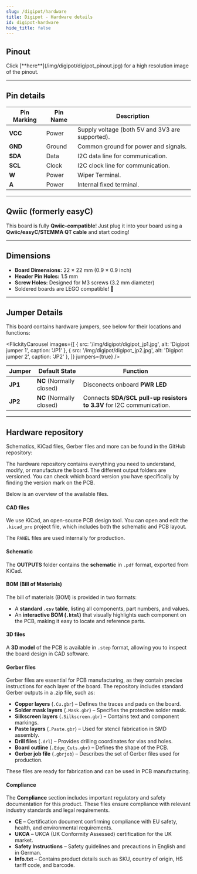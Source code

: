 ```yaml
---
slug: /digipot/hardware
title: Digipot - Hardware details
id: digipot-hardware
hide_title: false
---
```


## Pinout

<CenteredImage src="/img/digipot/digipot_pinout.jpg" alt="Pinout" />
Click [**here**](/img/digipot/digipot_pinout.jpg) for a high resolution image of the pinout.

---

## Pin details

| Pin Marking | Pin Name | Description                                     |
| ----------- | -------- | ----------------------------------------------- |
| **VCC**     | Power    | Supply voltage (both 5V and 3V3 are supported). |
| **GND**     | Ground   | Common ground for power and signals.            |
| **SDA**     | Data     | I2C data line for communication.                |
| **SCL**     | Clock    | I2C clock line for communication.               |
| **W**       | Power    | Wiper Terminal.                                 |
| **A**       | Power    | Internal fixed terminal.                        |

---

## Qwiic (formerly easyC)  

<CenteredImage src="/img/easyc_transparent.png" alt="EasyC/qwiic cable" width="550px" />
 
<InfoBox> This board is fully **Qwiic-compatible**! Just plug it into your board using a **Qwiic/easyC/STEMMA QT cable** and start coding! </InfoBox>

<QuickLink 
  title="Qwiic (formerly easyC) details and specifications" 
  description="Learn about hardware specifications, compatibility, and usage of the Qwiic connector." 
  url="/qwiic" 
/>

---

## Dimensions

- **Board Dimensions:** 22 × 22 mm (0.9 × 0.9 inch)  
- **Header Pin Holes:** 1.5 mm  
- **Screw Holes:** Designed for M3 screws (3.2 mm diameter)  
- Soldered boards are LEGO compatible! 🧱 

---

## Jumper Details

This board contains hardware jumpers, see below for their locations and functions:

<FlickityCarousel
  images={[
    { src: '/img/digipot/digipot_jp1.jpg', alt: 'Digipot jumper 1', caption: 'JP1' },
    { src: '/img/digipot/digipot_jp2.jpg', alt: 'Digipot jumper 2', caption: 'JP2' },
  ]}
  jumpers={true}
/>

| Jumper  | Default State            | Function                                                                                                      |
| ------- | ------------------------ | ------------------------------------------------------------------------------------------------------------- |
| **JP1** | **NC** (Normally closed) | Disconects onboard **PWR LED**                                           |
| **JP2** | **NC** (Normally closed) | Connects **SDA/SCL pull-up resistors to 3.3V** for I2C communication.                                         |

---

## Hardware repository

Schematics, KiCad files, Gerber files and more can be found in the GitHub repository:

<QuickLink 
  title="Digipot-5k-MCP4018-breakout-hardware-design" 
  description="Hardware design, BOM, gerbers and 3D files for Digipot-5k-MCP4018-breakout designed by Soldered Electronics."
  url="https://github.com/SolderedElectronics/Digipot-5k-MCP4018-breakout-hardware-design" 
/> 

<QuickLink 
  title="Digipot-10k-MCP4018-breakout-hardware-design" 
  description="Hardware design, BOM, gerbers and 3D files for Digipot-10k-MCP4018-breakout designed by Soldered Electronics."
  url="https://github.com/SolderedElectronics/Digipot-10k-MCP4018-breakout-hardware-design" 
/>

<QuickLink 
  title="Digipot-50k-MCP4018-breakout-hardware-design" 
  description="Hardware design, BOM, gerbers and 3D files for Digipot-50k-MCP4018-breakout designed by Soldered Electronics."
  url="https://github.com/SolderedElectronics/Digipot-50k-MCP4018-breakout-hardware-design" 
/>

<QuickLink 
  title="Digipot-100k-MCP4018-breakout-hardware-design" 
  description="Hardware design, BOM, gerbers and 3D files for Digipot-100k-MCP4018-breakout designed by Soldered Electronics."
  url="https://github.com/SolderedElectronics/Digipot-100k-MCP4018-breakout-hardware-design" 
/> 

The hardware repository contains everything you need to understand, modify, or manufacture the board. The different output folders are versioned. You can check which board version you have specifically by finding the version mark on the PCB.

Below is an overview of the available files.  
#### CAD files

We use KiCad, an open-source PCB design tool. You can open and edit the `.kicad_pro` project file, which includes both the schematic and PCB layout.  

The `PANEL` files are used internally for production.  

#### Schematic

The **OUTPUTS** folder contains the **schematic** in `.pdf` format, exported from KiCad.

#### BOM (Bill of Materials)

The bill of materials (BOM) is provided in two formats:  

- A **standard `.csv` table**, listing all components, part numbers, and values.  
- An **interactive BOM (`.html`)** that visually highlights each component on the PCB, making it easy to locate and reference parts.  


#### 3D files

A **3D model** of the PCB is available in `.step` format, allowing you to inspect the board design in CAD software.  

#### Gerber files 

Gerber files are essential for PCB manufacturing, as they contain precise instructions for each layer of the board. The repository includes standard Gerber outputs in a .zip file, such as:  

- **Copper layers** (`.Cu.gbr`) – Defines the traces and pads on the board.  
- **Solder mask layers** (`.Mask.gbr`) – Specifies the protective solder mask.  
- **Silkscreen layers** (`.Silkscreen.gbr`) – Contains text and component markings.  
- **Paste layers** (`.Paste.gbr`) – Used for stencil fabrication in SMD assembly.  
- **Drill files** (`.drl`) – Provides drilling coordinates for vias and holes.  
- **Board outline** (`.Edge_Cuts.gbr`) – Defines the shape of the PCB.  
- **Gerber job file** (`.gbrjob`) – Describes the set of Gerber files used for production.  

These files are ready for fabrication and can be used in PCB manufacturing.

#### Compliance  

The **Compliance** section includes important regulatory and safety documentation for this product. These files ensure compliance with relevant industry standards and legal requirements.  

- **CE** – Certification document confirming compliance with EU safety, health, and environmental requirements.  
- **UKCA** – UKCA (UK Conformity Assessed) certification for the UK market.  
- **Safety Instructions** – Safety guidelines and precautions in English and in German.
- **Info.txt** – Contains product details such as SKU, country of origin, HS tariff code, and barcode.  